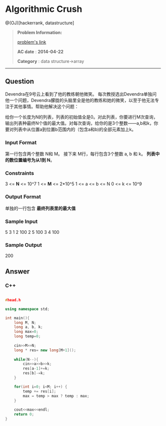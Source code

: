 # Algorithmic Crush

@(OJ)[hackerrank, datastructure]

> **Problem Information:**
>
> [problem's link](https://www.hackerrank.com/challenges/crush)
>
> **AC date** : **2014-04-22**
>
> **Category** : data structure->array


-------------------

## Question

Devendra在9号云上看到了他的教练朝他微笑。 每次教授选出Devendra单独问他一个问题，Devendra朦胧的头脑里全是他的教练和她的微笑，以至于他无法专注于其他事情。帮助他解决这个问题：

给你一个长度为N的列表，列表的初始值全是0。对此列表，你要进行M次查询，输出列表种最终N个值的最大值。对每次查询，给你的是3个整数——a,b和k，你要对列表中从位置a到位置b范围内的（包含a和b)的全部元素加上k。 

### Input Format

第一行包含两个整数 N和 M。
接下来 M行，每行包含3个整数 a, b 和 k。
**列表中的数位置编号为从1到 N**。

### Constraints


3 <= **N** <= 10^7 
1 <= **M** <= 2*10^5 
1 <= a <= b <= N 
0 <= k <= 10^9

### Output Format

单独的一行包含 **最终列表里的最大值**

### Sample Input

5 3
1 2 100
2 5 100
3 4 100



### Sample Output

200

## Answer

### C++

```c++

#head.h

using namespace std;

int main(){
    long M, N;
    long a, b, k;
    long max=0;
    long temp=0;
    
    cin>>M>>N;
    long * res= new long[M+1]();
    
    while(N--){
        cin>>a>>b>>k;
        res[a-1]+=k;
        res[b]-=k;
    }

    for(int i=0; i<M; i++) {
        temp += res[i];
        max = temp > max ? temp : max;
    }
    
    cout<<max<<endl;
    return 0;
}


```
